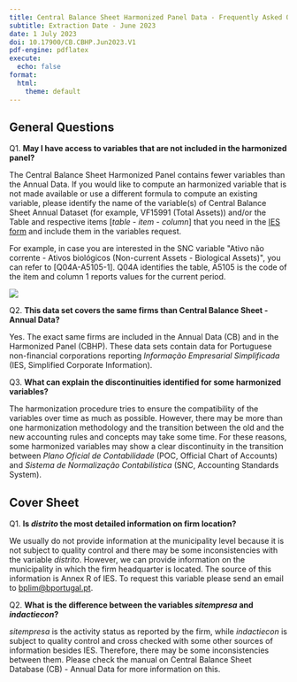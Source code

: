 ```yaml
---
title: Central Balance Sheet Harmonized Panel Data - Frequently Asked Questions
subtitle: Extraction Date - June 2023
date: 1 July 2023
doi: 10.17900/CB.CBHP.Jun2023.V1
pdf-engine: pdflatex
execute:
  echo: false
format:
  html:
    theme: default
---
```


## General Questions

Q1. **May I have access to variables that are not included in the harmonized panel?**

The Central Balance Sheet Harmonized Panel contains fewer variables than the Annual Data.
If you would like to compute an harmonized variable that is not made available or use a different formula to compute an existing variable, please identify the name of the variable(s) of Central Balance Sheet Annual Dataset (for example, VF15991 (Total Assets)) and/or the Table and respective items [*table* - *item* - *column*] that you need in the [IES form](../../../../CB/Pack_CB_Empresas_Jun23/forms_eg/IES_Anexo_A_2015.pdf) and include them in the variables request.

For example, in case you are interested in the SNC variable "Ativo não corrente - Ativos biológicos (Non-current Assets - Biological Assets)", you can refer to [Q04A-A5105-1]. Q04A identifies the table, A5105 is the code of the item and column 1 reports values for the current period.

![](../../attachments/extra_var.PNG)


Q2. **This data set covers the same firms than Central Balance Sheet - Annual Data?**

Yes. The exact same firms are included in the Annual Data (CB) and in the Harmonized Panel (CBHP). These data sets contain data for Portuguese non-financial corporations reporting *Informação Empresarial Simplificada* (IES, Simplified Corporate Information).


Q3. **What can explain the discontinuities identified for some harmonized variables?**

The harmonization procedure tries to ensure the compatibility of the variables over time as much as possible. However, there may be more than one harmonization methodology and the transition between the old and the new accounting rules and concepts may take some time. For these reasons, some harmonized variables may show a clear discontinuity in the transition between *Plano Oficial de Contabilidade* (POC, Official Chart of Accounts) and *Sistema de Normalização Contabilística* (SNC, Accounting Standards System).


## Cover Sheet

Q1. **Is *distrito* the most detailed information on firm location?**

We usually do not provide information at the municipality level because it is not subject to quality control and there may be some inconsistencies with the variable *distrito*. However, we can provide information on the municipality in which the firm headquarter is located. The source of this information is Annex R of IES. To request this variable please send an email to bplim@bportugal.pt.


Q2. **What is the difference between the variables *sitempresa* and *indactiecon*?**

*sitempresa* is the activity status as reported by the firm, while *indactiecon* is subject to quality control and cross checked with some other sources of information besides IES. Therefore, there may be some inconsistencies between them. Please check the manual on Central Balance Sheet Database (CB) - Annual Data for more information on this.
